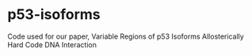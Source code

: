 # p53-isoforms
Code used for our paper, Variable Regions of p53 Isoforms Allosterically Hard Code DNA Interaction
